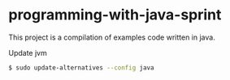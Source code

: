 # programming-with-java-sprint

This project is a compilation of examples code written in java.

Update jvm

```sh
$ sudo update-alternatives --config java
```

